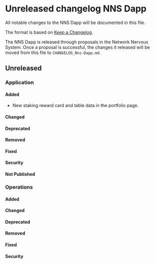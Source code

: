 # Unreleased changelog NNS Dapp

All notable changes to the NNS Dapp will be documented in this file.

The format is based on [Keep a Changelog](https://keepachangelog.com/en/1.0.0/).

The NNS Dapp is released through proposals in the Network Nervous System. Once a
proposal is successful, the changes it released will be moved from this file to
`CHANGELOG_Nns-Dapp.md`.

## Unreleased

### Application

#### Added

* New staking reward card and table data in the portfolio page.

#### Changed

#### Deprecated

#### Removed

#### Fixed

#### Security

#### Not Published

### Operations

#### Added

#### Changed

#### Deprecated

#### Removed

#### Fixed

#### Security
